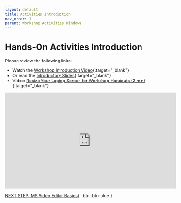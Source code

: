 ```yaml
---
layout: default
title: Activities Introduction
nav_order: 1
parent: Workshop Activities Windows
---
```

# Hands-On Activities Introduction

Please review the following links:

- Watch the  [Workshop Introduction Video](https://bit.ly/3tYWPv1){:target="_blank"}
 - Or read the [Introductory Slides](http://bit.ly/dsc-imovie-openshot){:target="_blank"} 
- Video: [Resize Your Laptop Screen for Workshop Handouts (2 min)](https://www.youtube.com/watch?v=Igk5hZUfzN0){:target="_blank"}


<iframe width="560" height="315" src="https://bit.ly/3tYWPv1" title="Video editing- UVic Libraries DSC" frameborder="0" allow="accelerometer; autoplay; clipboard-write; encrypted-media; gyroscope; picture-in-picture; web-share" allowfullscreen></iframe>

[NEXT STEP: MS Video Editor Basics](ve-basics.html){: .btn .btn-blue }
